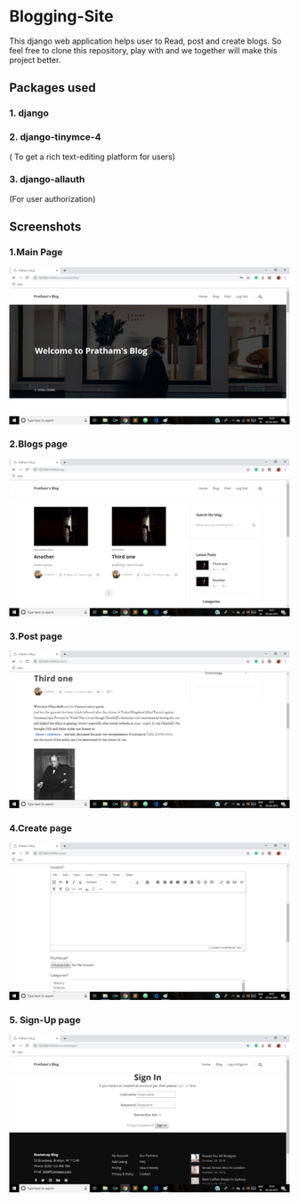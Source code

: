 # Blogging-Site

This django web application helps user to Read, post and create blogs. So feel free to clone this repository, play with and we together will make this project better. 

## Packages used
### 1. django
### 2. django-tinymce-4
( To get a rich text-editing platform for users)
### 3. django-allauth
(For user authorization)

## Screenshots

### 1.Main Page

![alt text](https://github.com/PrathamDogra/Blogging-Site/blob/master/screenshots/mainpage.png)

### 2.Blogs page

![alt text](https://github.com/PrathamDogra/Blogging-Site/blob/master/screenshots/blog.png)

### 3.Post page

![alt text](https://github.com/PrathamDogra/Blogging-Site/blob/master/screenshots/post.png)

### 4.Create page

![alt text](https://github.com/PrathamDogra/Blogging-Site/blob/master/screenshots/create.png)

### 5. Sign-Up page

![alt text](https://github.com/PrathamDogra/Blogging-Site/blob/master/screenshots/signin.png)







